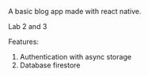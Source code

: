 A basic blog app made with react native.

Lab 2 and 3

Features:
1. Authentication with async storage
2. Database firestore